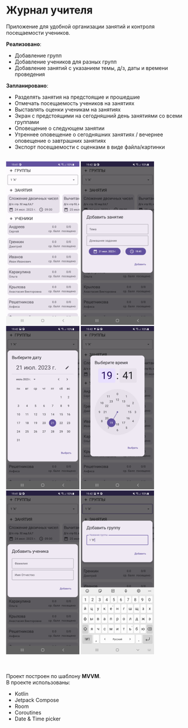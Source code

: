 # Журнал учителя
Приложение для удобной организации занятий и контроля посещаемости учеников.<br>

<b>Реализовано</b>:
<ul>
  <li>Добавление групп</li>
  <li>Добавление учеников для разных групп</li>
  <li>Добавление занятий с указанием темы, д/з, даты и времени проведения</li>
</ul>


<b>Запланировано</b>:
<ul>
  <li>Разделять занятия на предстоящие и прошедшие</li>
  <li>Отмечать посещаемость учеников на занятиях</li>
  <li>Выставлять оценки ученикам на занятиях</li>
  <li>Экран с предстоящими на сегодняшний день занятиями со всеми группами</li>
  <li>Оповещение о следующем занятии</li>
  <li>Утреннее оповещение о сегодняшних занятиях / вечернее оповещение о завтрашних занятиях</li>
  <li>Экспорт посещаемости с оценками в виде файла/картинки</li>
</ul>
      

  <br>
  <div>
<img src="screenshots/Screenshot_20230721-194127_Teacher's Journal.jpg" width="200">
<img src="screenshots/Screenshot_20230721-194211_Teacher's Journal.jpg" width="200">
<img src="screenshots/Screenshot_20230721-194218_Teacher's Journal.jpg" width="200">
<img src="screenshots/Screenshot_20230721-194229_Teacher's Journal.jpg" width="200">
<img src="screenshots/Screenshot_20230721-194152_Teacher's Journal.jpg" width="200">
<img src="screenshots/Screenshot_20230721-194252_Teacher's Journal.jpg" width="200">
  </div>


<br><br>
  Проект построен по шаблону <b>MVVM</b>. <br>
  В проекте использованы: 
  <ul>
    <li>Kotlin</li>
    <li>Jetpack Compose</li>
    <li>Room</li>
    <li>Coroutines</li>
    <li>Date & Time picker</li>
  </ul>
